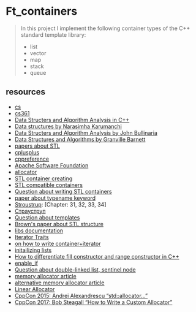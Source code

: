 # Ft_containers

>In this project I implement the following container types of the C++ standard template library:
> - list
> - vector
> - map
> - stack
> - queue

## resources
- [cs](https://www.cs.cmu.edu/afs/cs/academic/class/15451-s07/www/lecture_notes/)
- [cs361](https://www.cs.odu.edu/~zeil/cs361/sum21_zeil/Directory/outline/)
- [Data Structers and Algorithm Analysis in C++](https://drive.google.com/file/d/1YdXGW8XQ_ntyKBjc9nkigP5Edq8FUKIf/view?usp=sharing)
- [Data structures by Narasimha Karumanchi](https://drive.google.com/file/d/1si4WRHraF5zQxFhGywk3QktXKe5iHEEk/view?usp=sharing)
- [Data Structers and Algorithm Analysis by John Bullinaria](https://drive.google.com/file/d/1xtbaILvFgFDSVRcRliLgR1k9elkF6KAO/view?usp=sharing)
- [Data Structures and Algorithms by Granville Barnett](https://drive.google.com/file/d/1eLzxioj0bUnFDQrDhWSAjGUB6Qbwu4D2/view?usp=sharing)
- [papers about STL](https://tproger.ru/articles/stl-cpp/#:~:text=%D0%9C%D0%B5%D1%85%D0%B0%D0%BD%D0%B8%D0%B7%D0%BC%20%D1%88%D0%B0%D0%B1%D0%BB%D0%BE%D0%BD%D0%BE%D0%B2%20%D0%B2%D1%81%D1%82%D1%80%D0%BE%D0%B5%D0%BD%20%D0%B2%20%D0%BA%D0%BE%D0%BC%D0%BF%D0%B8%D0%BB%D1%8F%D1%82%D0%BE%D1%80,%D0%B1%D0%B8%D0%B1%D0%BB%D0%B8%D0%BE%D1%82%D0%B5%D0%BA%D0%BE%D0%B9%20C%2B%2B%20%D0%BD%D0%B0%20%D1%81%D0%B5%D0%B3%D0%BE%D0%B4%D0%BD%D1%8F%D1%88%D0%BD%D0%B8%D0%B9%20%D0%B4%D0%B5%D0%BD%D1%8C.)
- [cplusplus](https://www.cplusplus.com)
- [cppreference](https://en.cppreference.com/w/)
- [Apache Software Foundation](https://stdcxx.apache.org/doc/stdlibug/)
- [allocator](https://stdcxx.apache.org/doc/stdlibref/allocator.html)
- [STL container creating](https://stdcxx.apache.org/doc/stdlibug/16-3.html)
- [STL compatible containers](https://medium.com/@vgasparyan1995/how-to-write-an-stl-compatible-container-fc5b994462c6)
- [Question about writing STL containers](https://stackoverflow.com/questions/7758580/writing-your-own-stl-container/7759622#7759622)
- [paper about typename keyword](http://pages.cs.wisc.edu/~driscoll/typename.html)
- [Stroustrup](https://drive.google.com/file/d/16nSuXoXYS8PN39ekMPVcQeos7WPz5apO/view?usp=sharing): [Chapter: 31, 32, 33, 34]
- [Страуструп](https://drive.google.com/file/d/11Fg6GRePMS8U_3Beodk6LJWPckLosWC6/view?usp=sharing)
- [Question about templates](https://stackoverflow.com/questions/495021/why-can-templates-only-be-implemented-in-the-header-file)
- [Brown's paper about STL structure](http://cs.brown.edu/people/jak/programming/stl-tutorial/tut.html#38)
- [libs documentation](https://devdocs.io/cpp/)
- [Iterator Traits](https://www.codeproject.com/Articles/36530/An-Introduction-to-Iterator-Traits)
- [on how to write container+iterator](https://internalpointers.com/post/writing-custom-iterators-modern-cpp)
- [initailizing lists](https://thispointer.com/different-ways-to-initialize-a-list-in-c/)
- [How to differentiate fill constructor and range constructor in C++](https://stackoverflow.com/questions/45847787/how-to-differentiate-fill-constructor-and-range-constructor-in-c11)
- [enable_if](http://www.cplusplus.com/reference/type_traits/enable_if/)
- [Question about double-linked list, sentinel node](https://stackoverflow.com/questions/21860674/implementing-begin-and-end-for-doubly-linked-list)
- [memory allocator article](https://habr.com/ru/post/505632/)
- [alternative memory allocator article](https://habr.com/ru/post/274827/)
- [Linear Allocator](http://nfrechette.github.io/2015/05/21/linear_allocator/)
- [CppCon 2015: Andrei Alexandrescu “std::allocator...”](https://www.youtube.com/watch?v=LIb3L4vKZ7U)
- [CppCon 2017: Bob Steagall “How to Write a Custom Allocator”](https://www.youtube.com/watch?v=kSWfushlvB8&t=642s)

